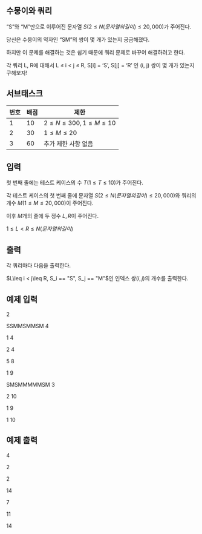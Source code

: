## 수뭉이와 쿼리
“S”와 “M”만으로 이루어진 문자열 $S(2\leq N(문자열의 길이)\leq 20,000)$가 주어진다.

당신은 수뭉이의 약자인 “SM”의 쌍이 몇 개가 있는지 궁금해졌다.

하지만 이 문제를 해결하는 것은 쉽기 때문에 쿼리 문제로 바꾸어 해결하려고 한다.

각 쿼리 L, R에 대해서 L ≤ i < j ≤ R, S[i] = ‘S’, S[j] = ‘R’ 인 (i, j) 쌍이 몇 개가 있는지 구해보자!

## 서브태스크
|번호|배점|제한|
|---|---|---|
|1|10|$2\leq N\leq 300, 1\leq M\leq 10$|
|2|30|$1\leq M\leq 20$|
|3|60|추가 제한 사항 없음|

## 입력
첫 번째 줄에는 테스트 케이스의 수 $T(1\leq T\leq 10)$가 주어진다.

각 테스트 케이스의 첫 번째 줄에 문자열 $S(2\leq N(문자열의 길이)\leq 20,000)$와 쿼리의 개수 $M(1\leq M\leq 20,000)$이 주어진다.

이후 $M$개의 줄에 두 정수 $L, R$이 주어진다.

$1\leq L < R \leq N(문자열의 길이)$

## 출력
각 쿼리마다 다음을 출력한다.

$L\leq i < j\leq R, S_i == "S", S_j == "M"$인 인덱스 쌍$(i, j)$의 개수를 출력한다.

## 예제 입력
2

SSMMSMMSM 4

1 4

2 4

5 8

1 9

SMSMMMMMSM 3

2 10

1 9

1 10

## 예제 출력
4

2

2

14

7

11

14
